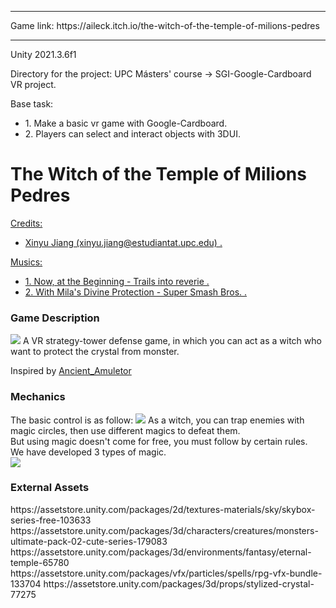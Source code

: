 <hr>
Game link: https://aileck.itch.io/the-witch-of-the-temple-of-milions-pedres
<hr>
Unity 2021.3.6f1

Directory for the project: UPC Másters' course -> SGI-Google-Cardboard VR project.

Base task:
<ul>
<li>1. Make a basic vr game with Google-Cardboard.</li>
<li>2. Players can select and interact objects with 3DUI.</li>
</ul>

<h1>The Witch of the Temple of Milions Pedres</h1>
<u>
Credits:
<ul>
<li>Xinyu Jiang (xinyu.jiang@estudiantat.upc.edu) .</li>
</ul>
Musics:
<ul>
<li>1. Now, at the Beginning - Trails into reverie .</li>
<li>2. With Mila's Divine Protection - Super Smash Bros. .</li>
</ul>
</u>
<h3>Game Description</h3>
<img src='https://user-images.githubusercontent.com/61742408/201541067-4d1a6f6a-a934-44c8-a1d4-36d39e468911.png'>
A VR strategy-tower defense game, in which you can act as a witch who want to protect the crystal from monster. <br>

Inspired by <a href="https://store.steampowered.com/app/665340/Ancient_Amuletor_VR/"> Ancient_Amuletor </a>

<h3>Mechanics</h3>
The basic control is as follow:
<img src='https://user-images.githubusercontent.com/61742408/201541122-027c0794-f2f7-46cc-b93d-869c86886a9f.png'>
As a witch, you can trap enemies with magic circles, then use different magics to defeat them. <br>
But using magic doesn't come for free, you must follow by certain rules.<br>
We have developed 3 types of magic.<br>
<img src='https://user-images.githubusercontent.com/61742408/201541168-ced85cda-ab21-44ff-a10c-ca6c12ca5f5d.png'>

<h3>External Assets</h3>
https://assetstore.unity.com/packages/2d/textures-materials/sky/skybox-series-free-103633
https://assetstore.unity.com/packages/3d/characters/creatures/monsters-ultimate-pack-02-cute-series-179083
https://assetstore.unity.com/packages/3d/environments/fantasy/eternal-temple-65780
https://assetstore.unity.com/packages/vfx/particles/spells/rpg-vfx-bundle-133704
https://assetstore.unity.com/packages/3d/props/stylized-crystal-77275




